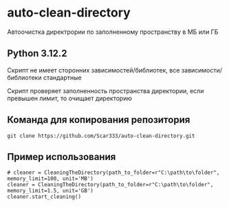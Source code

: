 # auto-clean-directory
Автоочистка директрории по заполненному пространству в МБ или ГБ


## Python 3.12.2
Скрипт не имеет сторонних зависимостей/библиотек, все зависимости/библиотеки стандартные

Скрипт проверяет заполненность пространства директории, если превышен лимит, то очищает директорию


## Команда для копирования репозитория

```
git clone https://github.com/Scar333/auto-clean-directory.git
```


## Пример использования
```
# cleaner = CleaningTheDirectory(path_to_folder=r"C:\path\to\folder", memory_limit=100, unit='MB')
cleaner = CleaningTheDirectory(path_to_folder=r"C:\path\to\folder", memory_limit=1.5, unit='GB')
cleaner.start_cleaning()
```